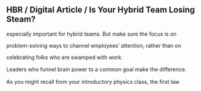 ## HBR / Digital Article / Is Your Hybrid Team Losing Steam?

especially important for hybrid teams. But make sure the focus is on

problem-solving ways to channel employees’ attention, rather than on

celebrating folks who are swamped with work.

Leaders who funnel brain power to a common goal make the diﬀerence.

As you might recall from your introductory physics class, the ﬁrst law